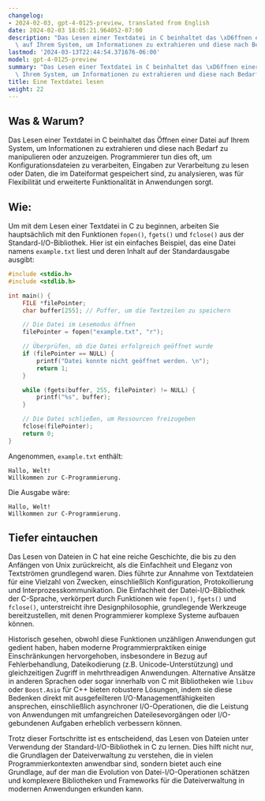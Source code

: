 ```yaml
---
changelog:
- 2024-02-03, gpt-4-0125-preview, translated from English
date: 2024-02-03 18:05:21.964052-07:00
description: "Das Lesen einer Textdatei in C beinhaltet das \xD6ffnen einer Datei\
  \ auf Ihrem System, um Informationen zu extrahieren und diese nach Bedarf zu manipulieren\u2026"
lastmod: '2024-03-13T22:44:54.371676-06:00'
model: gpt-4-0125-preview
summary: "Das Lesen einer Textdatei in C beinhaltet das \xD6ffnen einer Datei auf\
  \ Ihrem System, um Informationen zu extrahieren und diese nach Bedarf zu manipulieren\u2026"
title: Eine Textdatei lesen
weight: 22
---
```


## Was & Warum?

Das Lesen einer Textdatei in C beinhaltet das Öffnen einer Datei auf Ihrem System, um Informationen zu extrahieren und diese nach Bedarf zu manipulieren oder anzuzeigen. Programmierer tun dies oft, um Konfigurationsdateien zu verarbeiten, Eingaben zur Verarbeitung zu lesen oder Daten, die im Dateiformat gespeichert sind, zu analysieren, was für Flexibilität und erweiterte Funktionalität in Anwendungen sorgt.

## Wie:

Um mit dem Lesen einer Textdatei in C zu beginnen, arbeiten Sie hauptsächlich mit den Funktionen `fopen()`, `fgets()` und `fclose()` aus der Standard-I/O-Bibliothek. Hier ist ein einfaches Beispiel, das eine Datei namens `example.txt` liest und deren Inhalt auf der Standardausgabe ausgibt:

```c
#include <stdio.h>
#include <stdlib.h>

int main() {
    FILE *filePointer;
    char buffer[255]; // Puffer, um die Textzeilen zu speichern

    // Die Datei im Lesemodus öffnen
    filePointer = fopen("example.txt", "r");

    // Überprüfen, ob die Datei erfolgreich geöffnet wurde
    if (filePointer == NULL) {
        printf("Datei konnte nicht geöffnet werden. \n");
        return 1;
    }

    while (fgets(buffer, 255, filePointer) != NULL) {
        printf("%s", buffer);
    }

    // Die Datei schließen, um Ressourcen freizugeben
    fclose(filePointer);
    return 0;
}
```

Angenommen, `example.txt` enthält:
```
Hallo, Welt!
Willkommen zur C-Programmierung.
```

Die Ausgabe wäre:
```
Hallo, Welt!
Willkommen zur C-Programmierung.
```

## Tiefer eintauchen

Das Lesen von Dateien in C hat eine reiche Geschichte, die bis zu den Anfängen von Unix zurückreicht, als die Einfachheit und Eleganz von Textströmen grundlegend waren. Dies führte zur Annahme von Textdateien für eine Vielzahl von Zwecken, einschließlich Konfiguration, Protokollierung und Interprozesskommunikation. Die Einfachheit der Datei-I/O-Bibliothek der C-Sprache, verkörpert durch Funktionen wie `fopen()`, `fgets()` und `fclose()`, unterstreicht ihre Designphilosophie, grundlegende Werkzeuge bereitzustellen, mit denen Programmierer komplexe Systeme aufbauen können.

Historisch gesehen, obwohl diese Funktionen unzähligen Anwendungen gut gedient haben, haben moderne Programmierpraktiken einige Einschränkungen hervorgehoben, insbesondere in Bezug auf Fehlerbehandlung, Dateikodierung (z.B. Unicode-Unterstützung) und gleichzeitigen Zugriff in mehrthreadigen Anwendungen. Alternative Ansätze in anderen Sprachen oder sogar innerhalb von C mit Bibliotheken wie `libuv` oder `Boost.Asio` für C++ bieten robustere Lösungen, indem sie diese Bedenken direkt mit ausgefeilteren I/O-Managementfähigkeiten ansprechen, einschließlich asynchroner I/O-Operationen, die die Leistung von Anwendungen mit umfangreichen Dateilesevorgängen oder I/O-gebundenen Aufgaben erheblich verbessern können.

Trotz dieser Fortschritte ist es entscheidend, das Lesen von Dateien unter Verwendung der Standard-I/O-Bibliothek in C zu lernen. Dies hilft nicht nur, die Grundlagen der Dateiverwaltung zu verstehen, die in vielen Programmierkontexten anwendbar sind, sondern bietet auch eine Grundlage, auf der man die Evolution von Datei-I/O-Operationen schätzen und komplexere Bibliotheken und Frameworks für die Dateiverwaltung in modernen Anwendungen erkunden kann.
